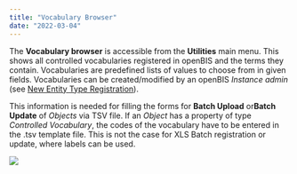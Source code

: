```yaml
---
title: "Vocabulary Browser"
date: "2022-03-04"
---
```


  
The **Vocabulary browser** is accessible from the **Utilities** main menu. This shows all controlled vocabularies registered in openBIS and the terms they contain. Vocabularies are predefined lists of values to choose from in given fields. Vocabularies can be created/modified by an openBIS _Instance admin_ (see [New Entity Type Registration](https://openbis.ch/index.php/docs/admin-documentation-openbis-19-06-4/new-entity-type-registration/)).

This information is needed for filling the forms for **Batch Upload** or**Batch Update** of _Objects_ via TSV file. If an _Object_ has a property of type _Controlled Vocabulary_, the codes of the vocabulary have to be entered in the .tsv template file. This is not the case for XLS Batch registration or update, where labels can be used.

![](https://openbis.ch/wp-content/uploads/2022/02/vocabulary-browser-1024x426.png)
